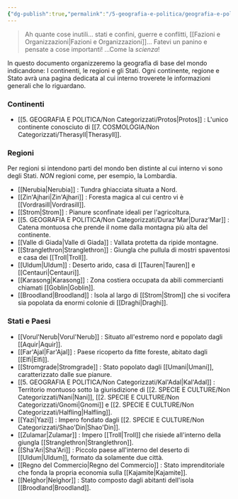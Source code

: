 ```yaml
---
{"dg-publish":true,"permalink":"/5-geografia-e-politica/geografia-e-politica/"}
---
```



> Ah quante cose inutili... stati e confini, guerre e conflitti, [[Fazioni e Organizzazioni\|Fazioni e Organizzazioni]]... Fatevi un panino e pensate a cose importanti! ...Come la *scienza*! 

In questo documento organizzeremo la geografia di base del mondo indicandone: I continenti, le regioni e gli Stati. Ogni continente, regione e Stato avrà una pagina dedicata al cui interno troverete le informazioni generali che lo riguardano.  

### Continenti

- [[5. GEOGRAFIA  E POLITICA/Non Categorizzati/Protos\|Protos]] : L'unico continente conosciuto di [[7. COSMOLOGIA/Non Categorizzati/Therasyll\|Therasyll]].

### Regioni

Per regioni si intendono parti del mondo ben distinte al cui interno vi sono degli Stati. *NON* regioni come, per esempio, la Lombardia.

- [[Nerubia\|Nerubia]] : Tundra ghiacciata situata a Nord.
- [[Zin'Ajhari\|Zin'Ajhari]] : Foresta magica al cui centro vi è [[Vordrasill\|Vordrasill]]. 
- [[Strom\|Strom]] : Pianure sconfinate ideali per l'agricoltura.
- [[5. GEOGRAFIA  E POLITICA/Non Categorizzati/Duraz'Mar\|Duraz'Mar]] : Catena montuosa che prende il nome dalla montagna più alta del continente.
- [[Valle di Giada\|Valle di Giada]] : Vallata protetta da ripide montagne.
- [[Stranglethron\|Stranglethron]] : Giungla che pullula di mostri spaventosi e casa dei [[Troll\|Troll]].
- [[Uldum\|Uldum]] : Deserto arido, casa di [[Tauren\|Tauren]] e [[Centauri\|Centauri]].
- [[Karasong\|Karasong]] : Zona costiera occupata da abili commercianti chiamati [[Goblin\|Goblin]].
- [[Broodland\|Broodland]] : Isola al largo di [[Strom\|Strom]] che si vocifera sia popolata da enormi colonie di [[Draghi\|Draghi]].
 
### Stati e Paesi

- [[Vorul'Nerub\|Vorul'Nerub]] : Situato all'estremo nord e popolato dagli [[Aquir\|Aquir]].
- [[Far'Ajal\|Far'Ajal]] : Paese ricoperto da fitte foreste, abitato dagli [[Elfi\|Elfi]].
- [[Stromgrade\|Stromgrade]] : Stato popolato dagli [[Umani\|Umani]], caratterizzato dalle sue pianure.
- [[5. GEOGRAFIA  E POLITICA/Non Categorizzati/Kal'Adal\|Kal'Adal]] : Territorio montuoso sotto la giurisdizione di [[2. SPECIE E CULTURE/Non Categorizzati/Nani\|Nani]], [[2. SPECIE E CULTURE/Non Categorizzati/Gnomi\|Gnomi]] e [[2. SPECIE E CULTURE/Non Categorizzati/Halfling\|Halfling]].
- [[Yazi\|Yazi]] : Impero fondato dagli [[2. SPECIE E CULTURE/Non Categorizzati/Shao'Din\|Shao'Din]].
- [[Zulamar\|Zulamar]] : Impero [[Troll\|Troll]] che risiede all'interno della giungla [[Stranglethron\|Stranglethron]].
- [[Sha'Ari\|Sha'Ari]] : Piccolo paese all'interno del deserto di [[Uldum\|Uldum]], formato da solamente due città.
- [[Regno del Commercio\|Regno del Commercio]] : Stato imprenditoriale che fonda la propria economia sulla [[Kajamite\|Kajamite]].
- [[Nelghor\|Nelghor]] : Stato composto dagli abitanti dell'isola [[Broodland\|Broodland]]. 